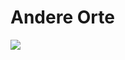 # Andere Orte

![](../../99%20-%20Setup/Sammlungen/Files/Bildersammlung/Banner/Avernus-Weitere-Schauplätze.png)